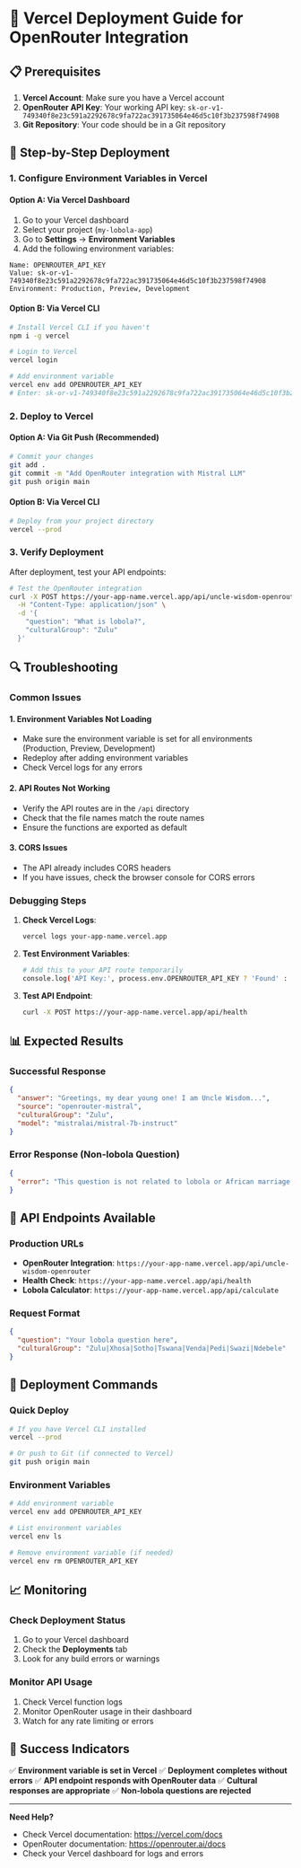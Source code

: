 # 🚀 Vercel Deployment Guide for OpenRouter Integration

## 📋 Prerequisites

1. **Vercel Account**: Make sure you have a Vercel account
2. **OpenRouter API Key**: Your working API key: `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`
3. **Git Repository**: Your code should be in a Git repository

## 🔧 Step-by-Step Deployment

### 1. **Configure Environment Variables in Vercel**

#### Option A: Via Vercel Dashboard
1. Go to your Vercel dashboard
2. Select your project (`my-lobola-app`)
3. Go to **Settings** → **Environment Variables**
4. Add the following environment variables:

```
Name: OPENROUTER_API_KEY
Value: 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
Environment: Production, Preview, Development
```

#### Option B: Via Vercel CLI
```bash
# Install Vercel CLI if you haven't
npm i -g vercel

# Login to Vercel
vercel login

# Add environment variable
vercel env add OPENROUTER_API_KEY
# Enter: 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
```

### 2. **Deploy to Vercel**

#### Option A: Via Git Push (Recommended)
```bash
# Commit your changes
git add .
git commit -m "Add OpenRouter integration with Mistral LLM"
git push origin main
```

#### Option B: Via Vercel CLI
```bash
# Deploy from your project directory
vercel --prod
```

### 3. **Verify Deployment**

After deployment, test your API endpoints:

```bash
# Test the OpenRouter integration
curl -X POST https://your-app-name.vercel.app/api/uncle-wisdom-openrouter \
  -H "Content-Type: application/json" \
  -d '{
    "question": "What is lobola?",
    "culturalGroup": "Zulu"
  }'
```

## 🔍 Troubleshooting

### **Common Issues**

#### 1. **Environment Variables Not Loading**
- Make sure the environment variable is set for all environments (Production, Preview, Development)
- Redeploy after adding environment variables
- Check Vercel logs for any errors

#### 2. **API Routes Not Working**
- Verify the API routes are in the `/api` directory
- Check that the file names match the route names
- Ensure the functions are exported as default

#### 3. **CORS Issues**
- The API already includes CORS headers
- If you have issues, check the browser console for CORS errors

### **Debugging Steps**

1. **Check Vercel Logs**:
   ```bash
   vercel logs your-app-name.vercel.app
   ```

2. **Test Environment Variables**:
   ```bash
   # Add this to your API route temporarily
   console.log('API Key:', process.env.OPENROUTER_API_KEY ? 'Found' : 'Missing');
   ```

3. **Test API Endpoint**:
   ```bash
   curl -X POST https://your-app-name.vercel.app/api/health
   ```

## 📊 Expected Results

### **Successful Response**
```json
{
  "answer": "Greetings, my dear young one! I am Uncle Wisdom...",
  "source": "openrouter-mistral",
  "culturalGroup": "Zulu",
  "model": "mistralai/mistral-7b-instruct"
}
```

### **Error Response (Non-lobola Question)**
```json
{
  "error": "This question is not related to lobola or African marriage traditions..."
}
```

## 🎯 API Endpoints Available

### **Production URLs**
- **OpenRouter Integration**: `https://your-app-name.vercel.app/api/uncle-wisdom-openrouter`
- **Health Check**: `https://your-app-name.vercel.app/api/health`
- **Lobola Calculator**: `https://your-app-name.vercel.app/api/calculate`

### **Request Format**
```json
{
  "question": "Your lobola question here",
  "culturalGroup": "Zulu|Xhosa|Sotho|Tswana|Venda|Pedi|Swazi|Ndebele"
}
```

## 🔄 Deployment Commands

### **Quick Deploy**
```bash
# If you have Vercel CLI installed
vercel --prod

# Or push to Git (if connected to Vercel)
git push origin main
```

### **Environment Variables**
```bash
# Add environment variable
vercel env add OPENROUTER_API_KEY

# List environment variables
vercel env ls

# Remove environment variable (if needed)
vercel env rm OPENROUTER_API_KEY
```

## 📈 Monitoring

### **Check Deployment Status**
1. Go to your Vercel dashboard
2. Check the **Deployments** tab
3. Look for any build errors or warnings

### **Monitor API Usage**
1. Check Vercel function logs
2. Monitor OpenRouter usage in their dashboard
3. Watch for any rate limiting or errors

## 🎉 Success Indicators

✅ **Environment variable is set in Vercel**
✅ **Deployment completes without errors**
✅ **API endpoint responds with OpenRouter data**
✅ **Cultural responses are appropriate**
✅ **Non-lobola questions are rejected**

---

**Need Help?**
- Check Vercel documentation: https://vercel.com/docs
- OpenRouter documentation: https://openrouter.ai/docs
- Check your Vercel dashboard for logs and errors 